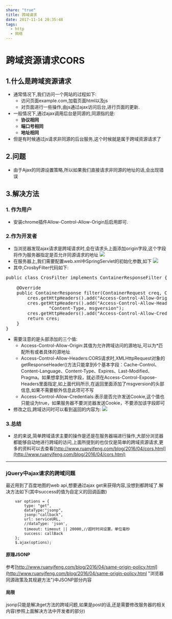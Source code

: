 ```yaml
---
share: "true"
title: 跨域请求
date: 2017-11-14 20:35:48
tags:
  - http
  - 网络
---
```


# 跨域资源请求CORS
## 1.什么是跨域资源请求
* 通常情况下,我们访问一个网站的过程如下:
	* 访问页面example.com,加载页面html以及js
	* 对页面进行一些操作,由js通过ajax访问后台,进行页面的更新.
* 一般情况下,通过ajax调用后台是同源的,同源指的是:
	* **协议相同**
	* **端口号相同**
	* **地址相同**
* 但是有时候通过js请求非同源的后台服务,这个时候就是属于跨域资源请求了

<!--more-->
## 2.问题
* 由于Ajax的同源设置策略,所以如果我们直接请求非同源的地址的话,会出现错误

## 3.解决方法
### 1. 作为用户
* 安装chrome插件Allow-Control-Allow-Origin后启用即可.
### 2.作为开发者
* 当浏览器发现ajax请求是跨域请求时,会在请求头上面添加origin字段,这个字段将作为服务器指定是否允许同源请求的地址
![](http://7xkzud.com1.z0.glb.clouddn.com/17-11-14/61942626.jpg)
* 在服务器上,我们需要配置web.xml中SpringServlet的初始化参数,如下
![](http://7xkzud.com1.z0.glb.clouddn.com/17-11-14/92714587.jpg)
* 其中,CrosbyFilter代码如下:
<pre>
public class CrosFilter implements ContainerResponseFilter {
	  
    @Override
    public ContainerResponse filter(ContainerRequest creq, ContainerResponse cres) {
    	cres.getHttpHeaders().add("Access-Control-Allow-Origin", "*");
        cres.getHttpHeaders().add("Access-Control-Allow-Headers", 
        		"Content-Type, msgversion");
        cres.getHttpHeaders().add("Access-Control-Allow-Credentials", "true");
        return cres;
    }
}
</pre>
* 需要注意的是头部添加的三个值:
	* Access-Control-Allow-Origin:其值为允许跨域访问的源地址,可以为*匹配所有或者具体的源地址
	* Access-Control-Allow-Headers:CORS请求时,XMLHttpRequest对象的getResponseHeader()方法只能拿到6个基本字段：Cache-Control、Content-Language、Content-Type、Expires、Last-Modified、Pragma。如果想拿到其他字段，就必须在Access-Control-Expose-Headers里面指定,如上面代码所示,在返回里面添加了msgversion的头部信息,如果不需要额外信息此项可不写
	* Access-Control-Allow-Credentials:表示是否允许发送Cookie,这个值也只能设为true，如果服务器不要浏览器发送Cookie，不要添加该字段即可
* 修改之后,跨域访问时可以看到返回的内容为:
![](http://7xkzud.com1.z0.glb.clouddn.com/17-11-14/34546538.jpg)
### 3.总结
* 总的来说,简单跨域请求主要的操作是还是在服务器端进行操作,大部分浏览器都能够自动地进行跨域的访问,上面所提到的也仅仅是简单的跨域资源请求,更多的资料可以去查看[http://www.ruanyifeng.com/blog/2016/04/cors.html](http://www.ruanyifeng.com/blog/2016/04/cors.html)

----
### jQuery中ajax请求的跨域问题
最近用到了百度地图的web api,想要通过ajax get来获得内容,没想到都跨域了.解决方法如下(其中success的值为自定义的回调函数)

        var options = {
            type: "get",
            dataType:"jsonp",
            jsonp:"callback",
            url: serviceURL,
            //dataType: 'json',
            timeout: timeout || 20000,//超时时间设置，单位毫秒
            success: callBack
    	};
        $.ajax(options);
#### 原理JSONP
参考[http://www.ruanyifeng.com/blog/2016/04/same-origin-policy.html](http://www.ruanyifeng.com/blog/2016/04/same-origin-policy.html "浏览器同源政策及其规避方法")中JSONP部分内容
#### 局限
jsonp只能是解决get方法的跨域问题,如果是post的话,还是需要修改服务器的相关内容(参照上面解决方法中开发者的部分)



